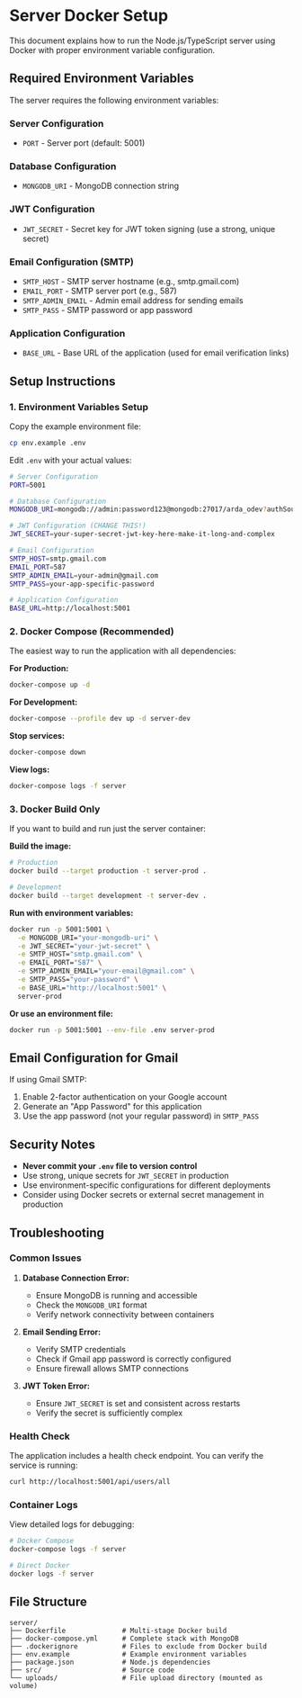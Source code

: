 # Server Docker Setup

This document explains how to run the Node.js/TypeScript server using Docker with proper environment variable configuration.

## Required Environment Variables

The server requires the following environment variables:

### Server Configuration
- `PORT` - Server port (default: 5001)

### Database Configuration
- `MONGODB_URI` - MongoDB connection string

### JWT Configuration
- `JWT_SECRET` - Secret key for JWT token signing (use a strong, unique secret)

### Email Configuration (SMTP)
- `SMTP_HOST` - SMTP server hostname (e.g., smtp.gmail.com)
- `EMAIL_PORT` - SMTP server port (e.g., 587)
- `SMTP_ADMIN_EMAIL` - Admin email address for sending emails
- `SMTP_PASS` - SMTP password or app password

### Application Configuration
- `BASE_URL` - Base URL of the application (used for email verification links)

## Setup Instructions

### 1. Environment Variables Setup

Copy the example environment file:
```bash
cp env.example .env
```

Edit `.env` with your actual values:
```bash
# Server Configuration
PORT=5001

# Database Configuration
MONGODB_URI=mongodb://admin:password123@mongodb:27017/arda_odev?authSource=admin

# JWT Configuration (CHANGE THIS!)
JWT_SECRET=your-super-secret-jwt-key-here-make-it-long-and-complex

# Email Configuration
SMTP_HOST=smtp.gmail.com
EMAIL_PORT=587
SMTP_ADMIN_EMAIL=your-admin@gmail.com
SMTP_PASS=your-app-specific-password

# Application Configuration
BASE_URL=http://localhost:5001
```

### 2. Docker Compose (Recommended)

The easiest way to run the application with all dependencies:

**For Production:**
```bash
docker-compose up -d
```

**For Development:**
```bash
docker-compose --profile dev up -d server-dev
```

**Stop services:**
```bash
docker-compose down
```

**View logs:**
```bash
docker-compose logs -f server
```

### 3. Docker Build Only

If you want to build and run just the server container:

**Build the image:**
```bash
# Production
docker build --target production -t server-prod .

# Development
docker build --target development -t server-dev .
```

**Run with environment variables:**
```bash
docker run -p 5001:5001 \
  -e MONGODB_URI="your-mongodb-uri" \
  -e JWT_SECRET="your-jwt-secret" \
  -e SMTP_HOST="smtp.gmail.com" \
  -e EMAIL_PORT="587" \
  -e SMTP_ADMIN_EMAIL="your-email@gmail.com" \
  -e SMTP_PASS="your-password" \
  -e BASE_URL="http://localhost:5001" \
  server-prod
```

**Or use an environment file:**
```bash
docker run -p 5001:5001 --env-file .env server-prod
```

## Email Configuration for Gmail

If using Gmail SMTP:

1. Enable 2-factor authentication on your Google account
2. Generate an "App Password" for this application
3. Use the app password (not your regular password) in `SMTP_PASS`

## Security Notes

- **Never commit your `.env` file to version control**
- Use strong, unique secrets for `JWT_SECRET` in production
- Use environment-specific configurations for different deployments
- Consider using Docker secrets or external secret management in production

## Troubleshooting

### Common Issues

1. **Database Connection Error:**
   - Ensure MongoDB is running and accessible
   - Check the `MONGODB_URI` format
   - Verify network connectivity between containers

2. **Email Sending Error:**
   - Verify SMTP credentials
   - Check if Gmail app password is correctly configured
   - Ensure firewall allows SMTP connections

3. **JWT Token Error:**
   - Ensure `JWT_SECRET` is set and consistent across restarts
   - Verify the secret is sufficiently complex

### Health Check

The application includes a health check endpoint. You can verify the service is running:

```bash
curl http://localhost:5001/api/users/all
```

### Container Logs

View detailed logs for debugging:

```bash
# Docker Compose
docker-compose logs -f server

# Direct Docker
docker logs -f server
```

## File Structure

```
server/
├── Dockerfile              # Multi-stage Docker build
├── docker-compose.yml      # Complete stack with MongoDB
├── .dockerignore           # Files to exclude from Docker build
├── env.example             # Example environment variables
├── package.json            # Node.js dependencies
├── src/                    # Source code
└── uploads/                # File upload directory (mounted as volume)
``` 